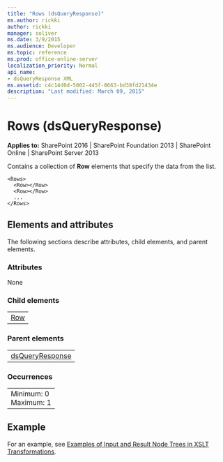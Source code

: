 ```yaml
---
title: "Rows (dsQueryResponse)"
ms.author: rickki
author: rickki
manager: soliver
ms.date: 3/9/2015
ms.audience: Developer
ms.topic: reference
ms.prod: office-online-server
localization_priority: Normal
api_name:
- dsQueryResponse XML
ms.assetid: c4c14d0d-5002-445f-8663-bd38fd21434e
description: "Last modified: March 09, 2015"
---
```


# Rows (dsQueryResponse)

 
  
 **Applies to:** SharePoint 2016 | SharePoint Foundation 2013 | SharePoint Online | SharePoint Server 2013
  
Contains a collection of **Row** elements that specify the data from the list. 
  
```
<Rows>
  <Row></Row>
  <Row></Row>
  ...
</Rows>
```

## Elements and attributes

The following sections describe attributes, child elements, and parent elements.

### Attributes

None
  
### Child elements

||
|:-----|
|[Row](row-dsqueryresponse.md)|
   
### Parent elements

||
|:-----|
|[dsQueryResponse](dsqueryresponse.md)|
   
### Occurrences

||
|:-----|
|Minimum: 0  <br/> Maximum: 1  <br/> |
   
## Example

For an example, see [Examples of Input and Result Node Trees in XSLT Transformations](http://msdn.microsoft.com/library/cbe88144-25ac-4cd2-8f2a-50e8c271c6ae%28Office.15%29.aspx).
  

